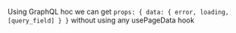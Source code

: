 Using GraphQL hoc we can get
`props: { data: { error, loading, [query_field] } }`
without using any usePageData hook
